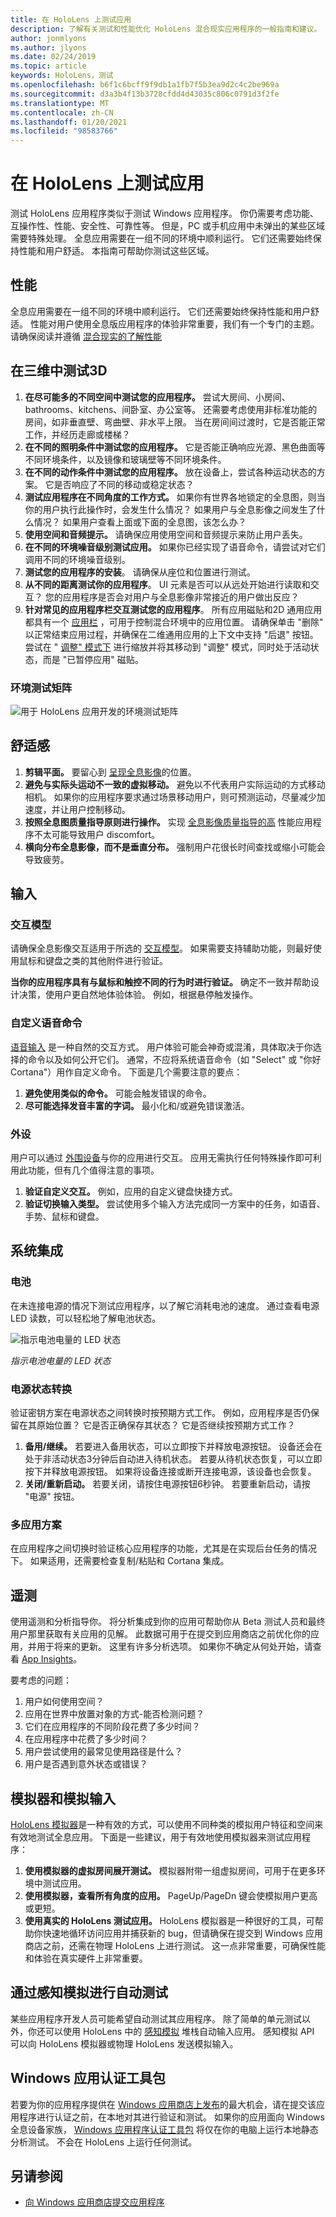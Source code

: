 ```yaml
---
title: 在 HoloLens 上测试应用
description: 了解有关测试和性能优化 HoloLens 混合现实应用程序的一般指南和建议。
author: jonmlyons
ms.author: jlyons
ms.date: 02/24/2019
ms.topic: article
keywords: HoloLens，测试
ms.openlocfilehash: b6f1c6bcff9f9db1a1fb7f5b3ea9d2c4c2be969a
ms.sourcegitcommit: d3a3b4f13b3728cfdd4d43035c806c0791d3f2fe
ms.translationtype: MT
ms.contentlocale: zh-CN
ms.lasthandoff: 01/20/2021
ms.locfileid: "98583766"
---
```

# <a name="testing-your-app-on-hololens"></a>在 HoloLens 上测试应用

测试 HoloLens 应用程序类似于测试 Windows 应用程序。 你仍需要考虑功能、互操作性、性能、安全性、可靠性等。 但是，PC 或手机应用中未弹出的某些区域需要特殊处理。 全息应用需要在一组不同的环境中顺利运行。 它们还需要始终保持性能和用户舒适。 本指南可帮助你测试这些区域。

## <a name="performance"></a>性能

全息应用需要在一组不同的环境中顺利运行。 它们还需要始终保持性能和用户舒适。 性能对用户使用全息版应用程序的体验非常重要，我们有一个专门的主题。 请确保阅读并遵循 [混合现实的了解性能](understanding-performance-for-mixed-reality.md)

## <a name="testing-3d-in-3d"></a>在三维中测试3D

1. **在尽可能多的不同空间中测试您的应用程序。** 尝试大房间、小房间、bathrooms、kitchens、间卧室、办公室等。 还需要考虑使用非标准功能的房间，如非垂直壁、弯曲壁、非水平上限。 当在房间间过渡时，它是否能正常工作，并经历走廊或楼梯？
2. **在不同的照明条件中测试您的应用程序。** 它是否能正确响应光源、黑色曲面等不同环境条件，以及镜像和玻璃壁等不同环境条件。
3. **在不同的动作条件中测试您的应用程序。** 放在设备上，尝试各种运动状态的方案。 它是否响应了不同的移动或稳定状态？
4. **测试应用程序在不同角度的工作方式。** 如果你有世界各地锁定的全息图，则当你的用户执行此操作时，会发生什么情况？ 如果用户与全息影像之间发生了什么情况？ 如果用户查看上面或下面的全息图，该怎么办？
5. **使用空间和音频提示。** 请确保应用使用空间和音频提示来防止用户丢失。
6. **在不同的环境噪音级别测试应用。** 如果你已经实现了语音命令，请尝试对它们调用不同的环境噪音级别。
7. **测试您的应用程序的安装**。 请确保从座位和位置进行测试。
8. **从不同的距离测试你的应用程序**。 UI 元素是否可以从远处开始进行读取和交互？ 您的应用程序是否会对用户与全息影像非常接近的用户做出反应？
9. **针对常见的应用程序栏交互测试您的应用程序**。 所有应用磁贴和2D 通用应用都具有一个 [应用栏](../../discover/navigating-the-windows-mixed-reality-home.md#moving-and-adjusting-apps) ，可用于控制混合环境中的应用位置。 请确保单击 "删除" 以正常结束应用过程，并确保在二维通用应用的上下文中支持 "后退" 按钮。 尝试在 " [调整" 模式下](../../discover/navigating-the-windows-mixed-reality-home.md#moving-and-adjusting-apps) 进行缩放并将其移动到 "调整" 模式，同时处于活动状态，而是 "已暂停应用" 磁贴。

### <a name="environmental-test-matrix"></a>环境测试矩阵

![用于 HoloLens 应用开发的环境测试矩阵](images/environment-matrix-600px.png)

## <a name="comfort"></a>舒适感

1. **剪辑平面。** 要留心到 [呈现全息影像](hologram-stability.md#hologram-render-distances)的位置。
2. **避免与实际头运动不一致的虚拟移动。** 避免以不代表用户实际运动的方式移动相机。 如果你的应用程序要求通过场景移动用户，则可预测运动，尽量减少加速度，并让用户控制移动。
3. **按照全息图质量指导原则进行操作。** 实现 [全息影像质量指导的高](hologram-stability.md) 性能应用程序不太可能导致用户 discomfort。
4. **横向分布全息影像，而不是垂直分布。** 强制用户花很长时间查找或缩小可能会导致疲劳。

## <a name="input"></a>输入

### <a name="interaction-models"></a>交互模型

请确保全息影像交互适用于所选的 [交互模型](../../design/interaction-fundamentals.md)。
如果需要支持辅助功能，则最好使用鼠标和键盘之类的其他附件进行验证。

**当你的应用程序具有与鼠标和触控不同的行为时进行验证。** 确定不一致并帮助设计决策，使用户更自然地体验体验。 例如，根据悬停触发操作。


### <a name="custom-voice-commands"></a>自定义语音命令

[语音输入](../../design/voice-input.md) 是一种自然的交互方式。 用户体验可能会神奇或混淆，具体取决于你选择的命令以及如何公开它们。 通常，不应将系统语音命令（如 "Select" 或 "你好 Cortana"）用作自定义命令。 下面是几个需要注意的要点：
1. **避免使用类似的命令。** 可能会触发错误的命令。
2. **尽可能选择发音丰富的字词。** 最小化和/或避免错误激活。

### <a name="peripherals"></a>外设

用户可以通过 [外围设备](../../discover/hardware-accessories.md)与你的应用进行交互。 应用无需执行任何特殊操作即可利用此功能，但有几个值得注意的事项。
1. **验证自定义交互。** 例如，应用的自定义键盘快捷方式。
2. **验证切换输入类型。** 尝试使用多个输入方法完成同一方案中的任务，如语音、手势、鼠标和键盘。

## <a name="system-integration"></a>系统集成

### <a name="battery"></a>电池

在未连接电源的情况下测试应用程序，以了解它消耗电池的速度。 通过查看电源 LED 读数，可以轻松地了解电池状态。 

![指示电池电量的 LED 状态](images/batterypowerledindication-500px.png)<br>

*指示电池电量的 LED 状态*

### <a name="power-state-transitions"></a>电源状态转换

验证密钥方案在电源状态之间转换时按预期方式工作。 例如，应用程序是否仍保留在其原始位置？ 它是否正确保存其状态？ 它是否继续按预期方式工作？
1. **备用/继续。** 若要进入备用状态，可以立即按下并释放电源按钮。 设备还会在处于非活动状态3分钟后自动进入待机状态。 若要从待机状态恢复，可以立即按下并释放电源按钮。 如果将设备连接或断开连接电源，该设备也会恢复。
2. **关闭/重新启动。** 若要关闭，请按住电源按钮6秒钟。 若要重新启动，请按 "电源" 按钮。

### <a name="multi-app-scenarios"></a>多应用方案

在应用程序之间切换时验证核心应用程序的功能，尤其是在实现后台任务的情况下。 如果适用，还需要检查复制/粘贴和 Cortana 集成。

## <a name="telemetry"></a>遥测

使用遥测和分析指导你。 将分析集成到你的应用可帮助你从 Beta 测试人员和最终用户那里获取有关应用的见解。 此数据可用于在提交到应用商店之前优化你的应用，并用于将来的更新。 这里有许多分析选项。 如果你不确定从何处开始，请查看 [App Insights](https://www.visualstudio.com/products/application-insights-vs.aspx)。

要考虑的问题：
1. 用户如何使用空间？
2. 应用在世界中放置对象的方式-能否检测问题？
3. 它们在应用程序的不同阶段花费了多少时间？
4. 在应用程序中花费了多少时间？
5. 用户尝试使用的最常见使用路径是什么？
6. 用户是否遇到意外状态或错误？

## <a name="emulator-and-simulated-input"></a>模拟器和模拟输入

[HoloLens 模拟器](using-the-hololens-emulator.md)是一种有效的方式，可以使用不同种类的模拟用户特征和空间来有效地测试全息应用。 下面是一些建议，用于有效地使用模拟器来测试应用程序：
1. **使用模拟器的虚拟房间展开测试。** 模拟器附带一组虚拟房间，可用于在更多环境中测试应用。
2. **使用模拟器，查看所有角度的应用。** PageUp/PageDn 键会使模拟用户更高或更短。
3. **使用真实的 HoloLens 测试应用。** HoloLens 模拟器是一种很好的工具，可帮助你快速地循环访问应用并捕获新的 bug，但请确保在提交到 Windows 应用商店之前，还需在物理 HoloLens 上进行测试。 这一点非常重要，可确保性能和体验在真实硬件上非常重要。

## <a name="automated-testing-with-perception-simulation"></a>通过感知模拟进行自动测试

某些应用程序开发人员可能希望自动测试其应用程序。 除了简单的单元测试以外，你还可以使用 HoloLens 中的 [感知模拟](perception-simulation.md) 堆栈自动输入应用。 感知模拟 API 可以向 HoloLens 模拟器或物理 HoloLens 发送模拟输入。

## <a name="windows-app-certification-kit"></a>Windows 应用认证工具包

若要为你的应用程序提供在 [Windows 应用商店上发布](../../distribute/submitting-an-app-to-the-microsoft-store.md)的最大机会，请在提交该应用程序进行认证之前，在本地对其进行验证和测试。 如果你的应用面向 Windows 全息设备家族， [Windows 应用程序认证工具包](/windows/uwp/debug-test-perf/windows-app-certification-kit) 将仅在你的电脑上运行本地静态分析测试。 不会在 HoloLens 上运行任何测试。

## <a name="see-also"></a>另请参阅

* [向 Windows 应用商店提交应用程序](../../distribute/submitting-an-app-to-the-microsoft-store.md)